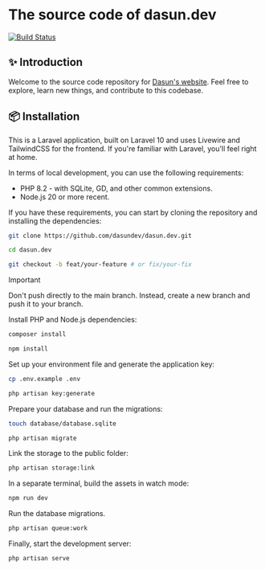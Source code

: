 # The source code of dasun.dev

<a href="https://github.com/dasundev/dasun.dev/actions"><img src="https://img.shields.io/github/actions/workflow/status/dasundev/dasun.dev/tests.yml?label=tests" alt="Build Status"></a>

## ✨ Introduction

Welcome to the source code repository for [Dasun's website](https://www.dasun.dev). Feel free to explore, learn new things, and contribute to this codebase.

## 📦 Installation

This is a Laravel application, built on Laravel 10 and uses Livewire and TailwindCSS for the frontend. If you're familiar with Laravel, you'll feel right at home.

In terms of local development, you can use the following requirements:

- PHP 8.2 - with SQLite, GD, and other common extensions.
- Node.js 20 or more recent.

If you have these requirements, you can start by cloning the repository and installing the dependencies:
```bash
git clone https://github.com/dasundev/dasun.dev.git

cd dasun.dev

git checkout -b feat/your-feature # or fix/your-fix
```

> [!IMPORTANT]
> Don't push directly to the main branch. Instead, create a new branch and push it to your branch.

Install PHP and Node.js dependencies:
```bash
composer install

npm install
```

Set up your environment file and generate the application key:
```bash
cp .env.example .env

php artisan key:generate
```

Prepare your database and run the migrations:
```bash
touch database/database.sqlite

php artisan migrate
```

Link the storage to the public folder:
```bash
php artisan storage:link
```

In a separate terminal, build the assets in watch mode:
```bash
npm run dev
```

Run the database migrations.
```bash
php artisan queue:work
```

Finally, start the development server:
```bash
php artisan serve
```

